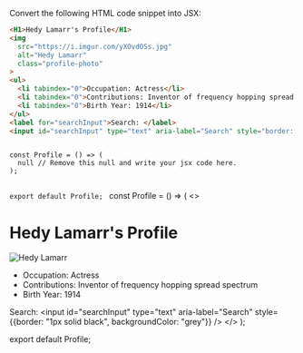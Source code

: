 Convert the following HTML code snippet into JSX:

```html
<H1>Hedy Lamarr's Profile</H1>
<img 
  src="https://i.imgur.com/yXOvdOSs.jpg" 
  alt="Hedy Lamarr" 
  class="profile-photo"
>
<ul>
  <li tabindex="0">Occupation: Actress</li>
  <li tabindex="0">Contributions: Inventor of frequency hopping spread spectrum</li>
  <li tabindex="0">Birth Year: 1914</li>
</ul>
<label for="searchInput">Search: </label>
<input id="searchInput" type="text" aria-label="Search" style="border: 1px solid black; background-color: grey;" />
```


<codeblock language="reactjs" type="exercise" testMode="fixedInput">
<code>
const Profile = () => (
  null // Remove this null and write your jsx code here.
);

export default Profile;
</code>
<solution>
const Profile = () => (
  <>
    <h1>Hedy Lamarr's Profile</h1>
    <img 
      src="https://i.imgur.com/yXOvdOSs.jpg" 
      alt="Hedy Lamarr" 
      className="profile-photo"
    />
    <ul>
      <li tabIndex="0">Occupation: Actress</li>
      <li tabIndex="0">Contributions: Inventor of frequency hopping spread spectrum</li>
      <li tabIndex="0">Birth Year: 1914</li>
    </ul>
    <label htmlFor="searchInput">Search: </label>
    <input id="searchInput" type="text" aria-label="Search" style={{border: "1px solid black", backgroundColor: "grey"}} />
  </>
);

export default Profile;
</solution>
</codeblock>
